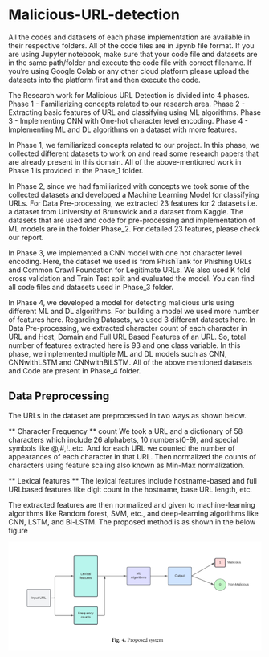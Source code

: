 # Malicious-URL-detection

All the codes and datasets of each phase implementation are available in their respective folders. 
All of the code files are in .ipynb file format. 
If you are using Jupyter notebook, make sure that your code file and datasets are in the same path/folder and execute the code file with correct filename. 
If you’re using Google Colab or any other cloud platform please upload the datasets into the platform first and then execute the code. 



The Research work for Malicious URL Detection is divided into 4 phases. 
 Phase 1 - Familiarizing concepts related to our research area.
 Phase 2 - Extracting basic features of URL and classifying using ML algorithms.
 Phase 3 - Implementing CNN with One-hot character level encoding.
 Phase 4 - Implementing ML and DL algorithms on a dataset with more features.

In Phase 1, we familiarized concepts related to our project. In this phase, we collected different datasets to work on and read some research papers that are already present in this domain. All of the above-mentioned work in Phase 1 is provided in the Phase_1 folder.

In Phase 2, since we had familiarized with concepts we took some of the collected datasets and developed a Machine Learning Model for classifying URLs. For Data Pre-processing, we extracted 23 features for 2 datasets i.e. a dataset from University of Brunswick and a dataset from Kaggle. The datasets that are used and code for pre-processing and implementation of ML models are in the folder Phase_2. For detailed 23 features, please check our report.

In Phase 3, we implemented a CNN model with one hot character level encoding. Here, the dataset we used is from PhishTank for Phishing URLs and Common Crawl Foundation for Legitimate URLs. We also used K fold cross validation and Train Test split and evaluated the model. You can find all code files and datasets used in Phase_3 folder.

In Phase 4, we developed a model for detecting malicious urls using different ML and DL algorithms. For building a model we used more number of features here. Regarding Datasets, we used 3 different datasets here. In Data Pre-processing, we extracted character count of each character in URL and Host, Domain and Full URL Based Features of an URL. So, total number of features extracted here is 93 and one class variable. In this phase, we implemented multiple ML and DL models such as CNN, CNNwithLSTM and CNNwithBiLSTM. All of the above mentioned datasets and Code are present in Phase_4 folder.


## Data Preprocessing 
The URLs in the dataset are preprocessed in two ways as shown below. 

** Character Frequency ** count We took a URL and a dictionary of 58 characters which include 26 alphabets, 10 numbers(0-9), and special symbols like @,#,!..etc. And for each URL we counted the number of appearances of each character in that URL. Then normalized the counts of characters using feature scaling also known as Min-Max normalization.

** Lexical features ** The lexical features include hostname-based and full URLbased features like digit count in the hostname, base URL length, etc.

The extracted features are then normalized and given to machine-learning algorithms like Random forest, SVM, etc., and deep-learning algorithms like CNN, LSTM, and Bi-LSTM. The proposed method is as shown in the below figure

![Proposed approach](images/proposedsystem.png)
